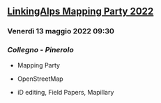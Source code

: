 ---
---

## <a href="https://ithacaweb.org/blog/linkingalps-mapping-party/" target="_blank">LinkingAlps Mapping Party 2022</a>
### Venerdì 13 maggio 2022 09:30
### *Collegno - Pinerolo*


- Mapping Party

- OpenStreetMap

- iD editing, Field Papers, Mapillary
